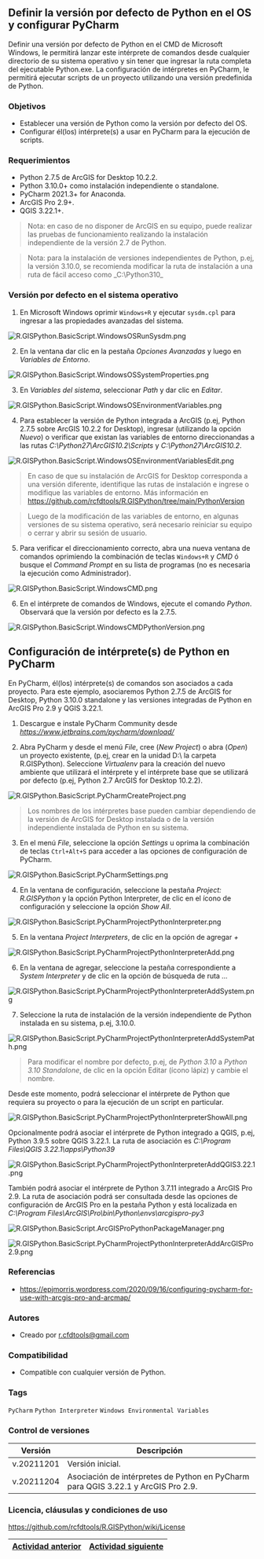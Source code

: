 ## Definir la versión por defecto de Python en el OS y configurar PyCharm

Definir una versión por defecto de Python en el CMD de Microsoft Windows, le permitirá lanzar este intérprete de comandos desde cualquier directorio de su sistema operativo y sin tener que ingresar la ruta completa del ejecutable Python.exe. La configuración de intérpretes en PyCharm, le permitirá ejecutar scripts de un proyecto utilizando una versión predefinida de Python. 


### Objetivos

* Establecer una versión de Python como la versión por defecto del OS.
* Configurar él(los) intérprete(s) a usar en PyCharm para la ejecución de scripts.


### Requerimientos

* Python 2.7.5 de ArcGIS for Desktop 10.2.2.
* Python 3.10.0+ como instalación independiente o standalone.
* PyCharm 2021.3+ for Anaconda.
* ArcGIS Pro 2.9+.
* QGIS 3.22.1+.

> Nota: en caso de no disponer de ArcGIS en su equipo, puede realizar las pruebas de funcionamiento realizando la instalación independiente de la versión 2.7 de Python.

> Nota: para la instalación de versiones independientes de Python, p.ej, la versión 3.10.0, se recomienda modificar la ruta de instalación a una ruta de fácil acceso como _C:\Python310\_


### Versión por defecto en el sistema operativo

1. En Microsoft Windows oprimir `Windows+R` y ejecutar `sysdm.cpl` para ingresar a las propiedades avanzadas del sistema.

![R.GISPython.BasicScript.WindowsOSRunSysdm.png](https://github.com/rcfdtools/R.GISPython/blob/main/DefaultVersion/Screenshot/WindowsOSRunSysdm.png)

2. En la ventana dar clic en la pestaña _Opciones Avanzadas_ y luego en _Variables de Entorno_.

![R.GISPython.BasicScript.WindowsOSSystemProperties.png](https://github.com/rcfdtools/R.GISPython/blob/main/DefaultVersion/Screenshot/WindowsOSSystemProperties.png)

3. En _Variables del sistema_, seleccionar _Path_ y dar clic en _Editar_.

![R.GISPython.BasicScript.WindowsOSEnvironmentVariables.png](https://github.com/rcfdtools/R.GISPython/blob/main/DefaultVersion/Screenshot/WindowsOSEnvironmentVariables.png)

4. Para establecer la versión de Python integrada a ArcGIS (p.ej, Python 2.7.5 sobre ArcGIS 10.2.2 for Desktop), ingresar (utilizando la opción _Nuevo_) o verificar que existan las variables de entorno direccionandas a las rutas _C:\Python27\ArcGIS10.2\Scripts_ y _C:\Python27\ArcGIS10.2_.

![R.GISPython.BasicScript.WindowsOSEnvironmentVariablesEdit.png](https://github.com/rcfdtools/R.GISPython/blob/main/DefaultVersion/Screenshot/WindowsOSEnvironmentVariablesEdit.png)

> En caso de que su instalación de ArcGIS for Desktop corresponda a una versión diferente, identifique las rutas de instalación e ingrese o modifique las variables de entorno. Más información en https://github.com/rcfdtools/R.GISPython/tree/main/PythonVersion

> Luego de la modificación de las variables de entorno, en algunas versiones de su sistema operativo, será necesario reiniciar su equipo o cerrar y abrir su sesión de usuario.

5. Para verificar el direccionamiento correcto, abra una nueva ventana de comandos oprimiendo la combinación de teclas `Windows+R` y _CMD_ ó busque el _Command Prompt_ en su lista de programas (no es necesaria la ejecución como Administrador).

![R.GISPython.BasicScript.WindowsCMD.png](https://github.com/rcfdtools/R.GISPython/blob/main/DefaultVersion/Screenshot/WindowsCMD.png)

6. En el intérprete de comandos de Windows, ejecute el comando _Python_. Observará que la versión por defecto es la 2.7.5.

![R.GISPython.BasicScript.WindowsCMDPythonVersion.png](https://github.com/rcfdtools/R.GISPython/blob/main/DefaultVersion/Screenshot/WindowsCMDPythonVersion.png)


## Configuración de intérprete(s) de Python en PyCharm 

En PyCharm, él(los) intérprete(s) de comandos son asociados a cada proyecto. Para este ejemplo, asociaremos Python 2.7.5 de ArcGIS for Desktop, Python 3.10.0 standalone y las versiones integradas de Python en ArcGIS Pro 2.9 y QGIS 3.22.1.  

1. Descargue e instale PyCharm Community desde _https://www.jetbrains.com/pycharm/download/_

2. Abra PyCharm y desde el menú _File_, cree (_New Project_) o abra (_Open_) un proyecto existente, (p.ej, crear en la unidad D:\ la carpeta R.GISPython). Seleccione _Virtualenv_ para la creación del nuevo ambiente que utilizará el intérprete y el intérprete base que se utilizará por defecto (p.ej, Python 2.7 ArcGIS for Desktop 10.2.2).

![R.GISPython.BasicScript.PyCharmCreateProject.png](https://github.com/rcfdtools/R.GISPython/blob/main/DefaultVersion/Screenshot/PyCharmCreateProject.png)

> Los nombres de los intérpretes base pueden cambiar dependiendo de la versión de ArcGIS for Desktop instalada o de la versión independiente instalada de Python en su sistema. 

3. En el menú _File_, seleccione la opción _Settings_ u oprima la combinación de teclas `Ctrl+Alt+S` para acceder a las opciones de configuración de PyCharm.

![R.GISPython.BasicScript.PyCharmSettings.png](https://github.com/rcfdtools/R.GISPython/blob/main/DefaultVersion/Screenshot/PyCharmSettings.png)

4. En la ventana de configuración, seleccione la pestaña _Project: R.GISPython_ y la opción Python Interpreter, de clic en el ícono de configuración y seleccione la opción _Show All_. 

![R.GISPython.BasicScript.PyCharmProjectPythonInterpreter.png](https://github.com/rcfdtools/R.GISPython/blob/main/DefaultVersion/Screenshot/PyCharmProjectPythonInterpreter.png)

5. En la ventana _Project Interpreters_, de clic en la opción de agregar _+_  

![R.GISPython.BasicScript.PyCharmProjectPythonInterpreterAdd.png](https://github.com/rcfdtools/R.GISPython/blob/main/DefaultVersion/Screenshot/PyCharmProjectPythonInterpreterAdd.png)

6. En la ventana de agregar, seleccione la pestaña correspondiente a _System Interpreter_ y de clic en la opción de búsqueda de ruta _..._

![R.GISPython.BasicScript.PyCharmProjectPythonInterpreterAddSystem.png](https://github.com/rcfdtools/R.GISPython/blob/main/DefaultVersion/Screenshot/PyCharmProjectPythonInterpreterAddSystem.png)

7. Seleccione la ruta de instalación de la versión independiente de Python instalada en su sistema, p.ej, 3.10.0.

![R.GISPython.BasicScript.PyCharmProjectPythonInterpreterAddSystemPath.png](https://github.com/rcfdtools/R.GISPython/blob/main/DefaultVersion/Screenshot/PyCharmProjectPythonInterpreterAddSystemPath.png)

> Para modificar el nombre por defecto, p.ej, de _Python 3.10_ a _Python 3.10 Standalone_, de clic en la opción Editar (ícono lápiz) y cambie el nombre.

Desde este momento, podrá seleccionar el intérprete de Python que requiera su proyecto o para la ejecución de un script en particular.

![R.GISPython.BasicScript.PyCharmProjectPythonInterpreterShowAll.png](https://github.com/rcfdtools/R.GISPython/blob/main/DefaultVersion/Screenshot/PyCharmProjectPythonInterpreterShowAll.png)

Opcionalmente podrá asociar el intérprete de Python integrado a QGIS, p.ej, Python 3.9.5 sobre QGIS 3.22.1. La ruta de asociación es _C:\Program Files\QGIS 3.22.1\apps\Python39_

![R.GISPython.BasicScript.PyCharmProjectPythonInterpreterAddQGIS3.22.1.png](https://github.com/rcfdtools/R.GISPython/blob/main/DefaultVersion/Screenshot/PyCharmProjectPythonInterpreterAddQGIS3.22.1.png)

También podrá asociar el intérprete de Python 3.7.11 integrado a ArcGIS Pro 2.9. La ruta de asociación podrá ser consultada desde las opciones de configuración de ArcGIS Pro en la pestaña Python y está localizada en _C:\Program Files\ArcGIS\Pro\bin\Python\envs\arcgispro-py3_

![R.GISPython.BasicScript.ArcGISProPythonPackageManager.png](https://github.com/rcfdtools/R.GISPython/blob/main/DefaultVersion/Screenshot/ArcGISProPythonPackageManager.png)

![R.GISPython.BasicScript.PyCharmProjectPythonInterpreterAddArcGISPro2.9.png](https://github.com/rcfdtools/R.GISPython/blob/main/DefaultVersion/Screenshot/PyCharmProjectPythonInterpreterAddArcGISPro2.9.png)


### Referencias

* https://epjmorris.wordpress.com/2020/09/16/configuring-pycharm-for-use-with-arcgis-pro-and-arcmap/


### Autores

* Creado por r.cfdtools@gmail.com


### Compatibilidad

* Compatible con cualquier versión de Python.


### Tags
`PyCharm` `Python Interpreter` `Windows Environmental Variables` 


### Control de versiones

| Versión     | Descripción                                                                       |
|-------------|-----------------------------------------------------------------------------------|
| v.20211201  | Versión inicial.                                                                  |
| v.20211204 | Asociación de intérpretes de Python en PyCharm para QGIS 3.22.1 y ArcGIS Pro 2.9. |


### Licencia, cláusulas y condiciones de uso
https://github.com/rcfdtools/R.GISPython/wiki/License


| [Actividad anterior](https://github.com/rcfdtools/R.GISPython/tree/main/PythonVersion) | [Actividad siguiente](https://github.com/rcfdtools/R.GISPython/tree/main/HelpModulesKeywords) |
|-----------------------------------------------------------------------------------------|-------------------------|
